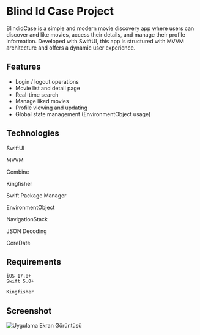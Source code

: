 
# Blind Id Case Project 

BlindidCase is a simple and modern movie discovery app where users can discover and like movies, access their details, and manage their profile information. Developed with SwiftUI, this app is structured with MVVM architecture and offers a dynamic user experience.


## Features

- Login / logout operations
- Movie list and detail page
- Real-time search
- Manage liked movies
- Profile viewing and updating
- Global state management (EnvironmentObject usage)

  
## Technologies 

SwiftUI

MVVM

Combine

Kingfisher

Swift Package Manager

EnvironmentObject

NavigationStack

JSON Decoding

CoreDate

  
## Requirements

```
iOS 17.0+
Swift 5.0+

Kingfisher
```

  
## Screenshot

![Uygulama Ekran Görüntüsü](
https://i.ibb.co/bykVQ1Q/Simulator-Screenshot-i-Phone-16-Pro-2025-05-25-at-15-20-35.png
)
  
